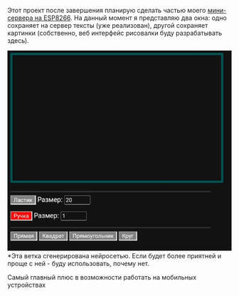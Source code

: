 Этот проект после завершения планирую сделать частью моего <a href= "https://github.com/TimmMuranov/ESP-DISK">мини-сервера на ESP8266</a>. 
На данный момент я представляю два окна: одно сохраняет на сервер тексты (уже реализован), 
другой сохраняет картинки
(собственно, веб интерфейс рисовалки буду разрабатывать здесь).
<p>
<img src= "IMG_20240929_225519.jpg">
*Эта ветка сгенерирована нейросетью. Если будет более приятней и проще с ней - буду использовать, почему нет.
<p>Самый главный плюс в возможности работать на мобильных устройствах
